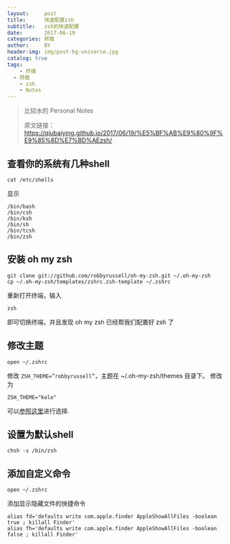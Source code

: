 ```yaml
---
layout:     post
title:      快速配置zsh
subtitle:   zsh的快速配置
date:       2017-06-19
categories: 转载
author:     BY
header-img: img/post-bg-universe.jpg
catalog: true
tags:
    - 终端
  - 转载
    - zsh
    - Notes
---
```



> 比较水的 Personal Notes
>
> 原文链接：<https://qiubaiying.github.io/2017/06/19/%E5%BF%AB%E9%80%9F%E9%85%8D%E7%BD%AEzsh/>

## 查看你的系统有几种shell

	cat /etc/shells

显示

	/bin/bash
	/bin/csh
	/bin/ksh
	/bin/sh
	/bin/tcsh
	/bin/zsh

## 安装 oh my zsh

	git clone git://github.com/robbyrussell/oh-my-zsh.git ~/.oh-my-zsh
	cp ~/.oh-my-zsh/templates/zshrc.zsh-template ~/.zshrc

重新打开终端，输入 
	
	zsh

即可切换终端，并且发现 oh my zsh 已经帮我们配置好 zsh 了

## 修改主题

	open ~/.zshrc 

修改 `ZSH_THEME=”robbyrussell”`，主题在 ~/.oh-my-zsh/themes 目录下。
修改为

	ZSH_THEME="kolo"

可以[参照这里](https://github.com/robbyrussell/oh-my-zsh/wiki/themes)进行选择.

## 设置为默认shell

	chsh -s /bin/zsh

## 添加自定义命令

	open ~/.zshrc
添加显示隐藏文件的快捷命令

	alias fd='defaults write com.apple.finder AppleShowAllFiles -boolean true ; killall Finder'
	alias fh='defaults write com.apple.finder AppleShowAllFiles -boolean false ; killall Finder'